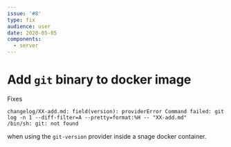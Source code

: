 ```yaml
---
issue: '#8'
type: fix
audience: user
date: 2020-05-05
components:
  - server
---
```

# Add `git` binary to docker image

Fixes
```
changelog/XX-add.md: field(version): providerError Command failed: git log -n 1 --diff-filter=A --pretty=format:%H -- "XX-add.md"
/bin/sh: git: not found
```
when using the `git-version` provider inside a snage docker container.
